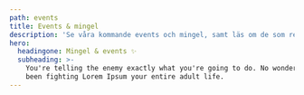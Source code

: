 ```yaml
---
path: events
title: Events & mingel
description: 'Se våra kommande events och mingel, samt läs om de som redan har varit.'
hero:
  headingone: Mingel & events ✨
  subheading: >-
    You're telling the enemy exactly what you're going to do. No wonder you've
    been fighting Lorem Ipsum your entire adult life.
---
```


